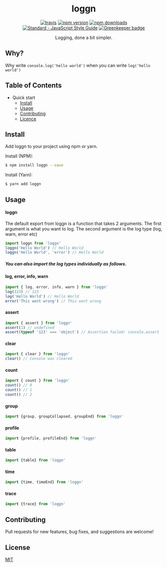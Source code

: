 <h1 align="center">
  loggn
</h1>

<p align="center">
  <a href="https://travis-ci.org/jxshco/loggn"><img src="https://travis-ci.org/jxshco/loggn.svg?branch=master" alt="travis"></a>
  <a href="https://www.npmjs.com/package/loggn"><img src="https://img.shields.io/npm/v/loggn.svg" alt="npm version"></a>
  <a href="https://www.npmjs.com/package/loggn"><img src="https://img.shields.io/npm/dt/loggn.svg" alt="npm downloads"></a>
  <a href="https://standardjs.com"><img src="https://img.shields.io/badge/code_style-standard-brightgreen.svg" alt="Standard - JavaScript Style Guide"></a>
  <a href="https://greenkeeper.io/"><img src="https://badges.greenkeeper.io/jxshco/loggn.svg" alt="Greenkeeper badge" /></a>

</p>

<p align="center">Logging, done a bit simpler.</p>

## Why?

Why write ```console.log('hello world')``` when you can write ```log('hello world')```

## Table of Contents

- Quick start
  - [Install](#install)
  - [Usage](#usage)
  - [Contributing](#contributing)
  - [Licence](#usage)

## Install

Add loggn to your project using npm or yarn.

Install (NPM):
```bash
$ npm install loggn --save
```

Install (Yarn):
```bash
$ yarn add loggn
```

## Usage
#### loggn
The default export from loggn is a function that takes 2 arguments. The first argument is what you want to log. The second argument is the log type (log, warn, error etc)
```js
import loggn from 'loggn'
loggn('Hello World') // Hello World
loggn('Hello World', 'error') // Hello World
```

##### You can also import the log types individually as follows.

#### log, error, info, warn
```js
import { log, error, info, warn } from 'loggn'
log(123) // 123
log('Hello World') // Hello World
error('This went wrong') // This went wrong
```

#### assert
```js
import { assert } from 'loggn'
assert(1) // undefined
assert(typeof '123' === 'object') // Assertion failed: console.assert
```

#### clear
```js
import { clear } from 'loggn'
clear() // Console was cleared
```

#### count
```js
import { count } from 'loggn'
count() // 0
count() // 1
count() // 2
```

#### group
```js
import {group, groupCollapsed, groupEnd} from 'loggn'
```

#### profile
```js
import {profile, profileEnd} from 'loggn'
```

#### table
```js
import {table} from 'loggn'
```

#### time
```js
import {time, timeEnd} from 'loggn'
```

#### trace
```js
import {trace} from 'loggn'
```

## Contributing

Pull requests for new features, bug fixes, and suggestions are welcome!

## License

[MIT](https://github.com/jxshco/loggn/blob/master/LICENSE)
